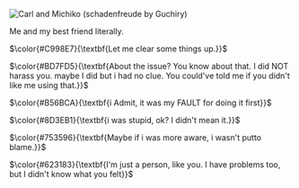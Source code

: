 ![Carl and Michiko (schadenfreude by Guchiry)](https://github.com/user-attachments/assets/bfca5505-15b9-4b35-b6f5-b521b9406fa3)
</p>
Me and my best friend literally. 


 $\color{#C998E7}{\textbf{Let me clear some things up.}}$

 $\color{#BD7FD5}{\textbf{About the issue? You know about that. I did NOT harass you. maybe I did but i had no clue. You could've told me if you didn't like me using that.}}$

 $\color{#B56BCA}{\textbf{i Admit, it was my FAULT for doing it first}}$

 $\color{#8D3EB1}{\textbf{i was stupid, ok? I didn't mean it.}}$

 $\color{#753596}{\textbf{Maybe if i was more aware, i wasn't putto blame.}}$ 
 
 $\color{#623183}{\textbf{I'm just a person, like you. I have problems too, but I didn't know what you felt}}$
 
 
